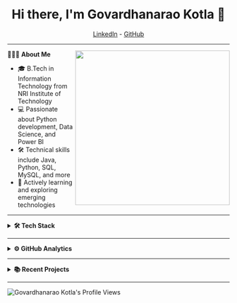 <h1 align="center">Hi there, I'm Govardhanarao Kotla 👋</h1>

<!-- Adding Header Elements -->
<p align="center">
  <a href="https://www.linkedin.com/in/govardhanarao-kotla/">LinkedIn</a> -
  <a href="https://github.com/Govardhanarao-Kotla">GitHub</a>
</p>

---

👨🏻‍💻 **About Me**<img src="https://raw.githubusercontent.com/Govardhanarao-Kotla/Govardhanarao-Kotla/main/Assets/illustration.png" min-width="300px" max-width="300px" width="350px" align="right"> 
- 🎓 B.Tech in Information Technology from NRI Institute of Technology
- 💻 Passionate about Python development, Data Science, and Power BI
- 🛠️ Technical skills include Java, Python, SQL, MySQL, and more
- 🌱 Actively learning and exploring emerging technologies

---

<details>
 <summary><b>🛠 Tech Stack</b></summary><br>
  
**Languages:**

<img src="https://img.shields.io/badge/-Python-437CAC?logo=python&logoColor=white&style=flat">&nbsp;
<img src="https://img.shields.io/badge/-Java-ED8B00?logo=java&logoColor=white&style=flat">&nbsp;
<img src="https://img.shields.io/badge/-C-00599C?logo=c&logoColor=white&style=flat">&nbsp;
<img src="https://img.shields.io/badge/-R-0E7ACE?logo=r&logoColor=white&style=flat">&nbsp;
<img src="https://img.shields.io/badge/-HTML5-DE5934?logo=HTML5&logoColor=white&style=flat">&nbsp;
<img src="https://img.shields.io/badge/-CSS3-2275B2?logo=CSS3&logoColor=white&style=flat">&nbsp;
<img src="https://img.shields.io/badge/-MySQL-4479A1?logo=mysql&logoColor=white&style=flat">

**Frameworks and Libraries:**

<img src="https://img.shields.io/badge/-Pandas-150455?logo=pandas&logoColor=white&style=flat">&nbsp;
<img src="https://img.shields.io/badge/-Numpy-0E7ACE?logo=numpy&logoColor=white&style=flat">&nbsp;
<img src="https://img.shields.io/badge/-Sklearn-F09437?logo=scikit-learn&logoColor=white&style=flat">&nbsp;
<img src="https://img.shields.io/badge/-NLTK-107C10?logo=python&logoColor=white&style=flat">&nbsp;
<img src="https://img.shields.io/badge/-OpenCV-5C3EE8?logo=opencv&logoColor=white&style=flat">&nbsp;
<img src="https://img.shields.io/badge/-pytesseract-8B3A62?logo=python&logoColor=white&style=flat">

**Developer Tools:**

<img src="https://img.shields.io/badge/-Git-orange?logo=Git&logoColor=white&style=flat">&nbsp;
<img src="https://img.shields.io/badge/-VS_Code-007ACC?logo=visual-studio-code&logoColor=white&style=flat">&nbsp;
<img src="https://img.shields.io/badge/-Jupyter-F37726?logo=jupyter&logoColor=white&style=flat">&nbsp;
<img src="https://img.shields.io/badge/-GitHub-181717?logo=github&logoColor=white&style=flat">

**Visualization Tools:**

<img src="https://img.shields.io/badge/-Power_BI-F2C811?logo=power-bi&logoColor=black&style=flat">&nbsp;
<img src="https://img.shields.io/badge/-Tableau-E97627?logo=tableau&logoColor=white&style=flat">
</details>

---

<details>
  <summary><b>⚙️ GitHub Analytics</b></summary>
  <br>
  <img height="155em" src="https://github-readme-stats.vercel.app/api?username=Govardhanarao-Kotla&show_icons=true&theme=dark&count_private=true" alt="Govardhanarao's GitHub stats" />
  <img height="155em" src="https://github-readme-stats.vercel.app/api/top-langs/?username=Govardhanarao-Kotla&layout=compact&theme=dark" alt="Top Languages" />
</details>

---

<details>
  <summary><b>📚 Recent Projects</b></summary>
  <br>
  ✨ [License Plate Detection Program](https://github.com/Govardhanarao-Kotla/License-Plate-Detection)<br>
  ✨ [Election Ad Spending Analytics](https://github.com/Govardhanarao-Kotla/Election-Ad-Spending-Analytics)<br>
  ✨ [College Admission Chatbot](https://github.com/Govardhanarao-Kotla/College-Admission-Chatbot)
</details>

---

<p align="left">
  <img src="https://komarev.com/ghpvc/?username=Govardhanarao-Kotla&label=Profile%20views&color=0e75b6&style=flat" alt="Govardhanarao Kotla's Profile Views" />
</p>
